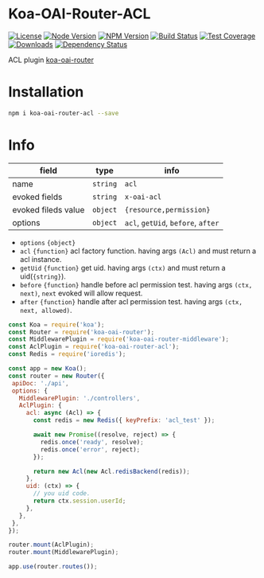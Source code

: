 # Koa-OAI-Router-ACL

[license-img]: http://img.shields.io/badge/license-MIT-green.svg
[license-url]: http://opensource.org/licenses/MIT

[node-image]: https://img.shields.io/badge/node.js-v6.0.0-blue.svg
[node-url]: http://nodejs.org/download/

[npm-img]: https://img.shields.io/npm/v/koa-oai-router-acl.svg
[npm-url]: https://npmjs.org/package/koa-oai-router-acl

[travis-img]: https://travis-ci.org/oaijs/koa-oai-router-acl.svg
[travis-url]: https://travis-ci.org/oaijs/koa-oai-router-acl

[coveralls-img]: https://coveralls.io/repos/github/oaijs/koa-oai-router-acl/badge.svg
[coveralls-url]: https://coveralls.io/github/oaijs/koa-oai-router-acl

[downloads-image]: https://img.shields.io/npm/dm/koa-oai-router-acl.svg
[downloads-url]: https://npmjs.org/package/koa-oai-router-acl

[david-img]: https://img.shields.io/david/oaijs/koa-oai-router-acl.svg
[david-url]: https://david-dm.org/oaijs/koa-oai-router-acl

[router]: https://github.com/BiteBit/koa-oai-router

[![License][license-img]][license-url]
[![Node Version][node-image]][node-url]
[![NPM Version][npm-img]][npm-url]
[![Build Status][travis-img]][travis-url]
[![Test Coverage][coveralls-img]][coveralls-url]
[![Downloads][downloads-image]][downloads-url]
[![Dependency Status][david-img]][david-url]

ACL plugin [koa-oai-router][router]

# Installation
```bash
npm i koa-oai-router-acl --save
```

# Info
|field|type|info|
|---|---|---|
|name|`string`|`acl`|
|evoked fields|`string`| `x-oai-acl`|
|evoked fileds value|`object`|`{resource,permission}`|
|options|`object`|`acl`, `getUid`, `before`, `after`|

* `options` `{object}`
 * `acl` `{function}` acl factory function. having args `(Acl)` and must return a acl instance.
 * `getUid` `{function}` get uid. having args `(ctx)` and must return a uid(`{string}`).
 * `before` `{function}` handle before acl permission test. having args `(ctx, next)`, `next` evoked will allow request.
 * `after` `{function}` handle after acl permission test. having args `(ctx, next, allowed)`.

 ```js
const Koa = require('koa');
const Router = require('koa-oai-router');
const MiddlewarePlugin = require('koa-oai-router-middleware');
const AclPlugin = require('koa-oai-router-acl');
const Redis = require('ioredis');

const app = new Koa();
const router = new Router({
  apiDoc: './api',
  options: {
    MiddlewarePlugin: './controllers',
    AclPlugin: {
      acl: async (Acl) => {
        const redis = new Redis({ keyPrefix: 'acl_test' });

        await new Promise((resolve, reject) => {
          redis.once('ready', resolve);
          redis.once('error', reject);
        });

        return new Acl(new Acl.redisBackend(redis));
      },
      uid: (ctx) => {
        // you uid code.
        return ctx.session.userId;
      },
    },
  },
});

router.mount(AclPlugin);
router.mount(MiddlewarePlugin);

app.use(router.routes());
 ```